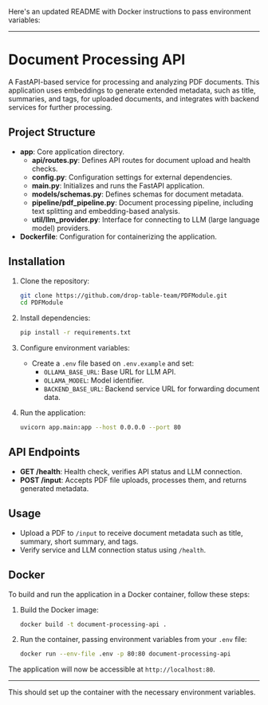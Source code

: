Here's an updated README with Docker instructions to pass environment variables:

---

# Document Processing API

A FastAPI-based service for processing and analyzing PDF documents. This application uses embeddings to generate extended metadata, such as title, summaries, and tags, for uploaded documents, and integrates with backend services for further processing.

## Project Structure

-   **app**: Core application directory.
    -   **api/routes.py**: Defines API routes for document upload and health checks.
    -   **config.py**: Configuration settings for external dependencies.
    -   **main.py**: Initializes and runs the FastAPI application.
    -   **models/schemas.py**: Defines schemas for document metadata.
    -   **pipeline/pdf_pipeline.py**: Document processing pipeline, including text splitting and embedding-based analysis.
    -   **util/llm_provider.py**: Interface for connecting to LLM (large language model) providers.
-   **Dockerfile**: Configuration for containerizing the application.

## Installation

1. Clone the repository:

    ```bash
    git clone https://github.com/drop-table-team/PDFModule.git
    cd PDFModule
    ```

2. Install dependencies:

    ```bash
    pip install -r requirements.txt
    ```

3. Configure environment variables:

    - Create a `.env` file based on `.env.example` and set:
        - `OLLAMA_BASE_URL`: Base URL for LLM API.
        - `OLLAMA_MODEL`: Model identifier.
        - `BACKEND_BASE_URL`: Backend service URL for forwarding document data.

4. Run the application:
    ```bash
    uvicorn app.main:app --host 0.0.0.0 --port 80
    ```

## API Endpoints

-   **GET /health**: Health check, verifies API status and LLM connection.
-   **POST /input**: Accepts PDF file uploads, processes them, and returns generated metadata.

## Usage

-   Upload a PDF to `/input` to receive document metadata such as title, summary, short summary, and tags.
-   Verify service and LLM connection status using `/health`.

## Docker

To build and run the application in a Docker container, follow these steps:

1. Build the Docker image:

    ```bash
    docker build -t document-processing-api .
    ```

2. Run the container, passing environment variables from your `.env` file:
    ```bash
    docker run --env-file .env -p 80:80 document-processing-api
    ```

The application will now be accessible at `http://localhost:80`.

---

This should set up the container with the necessary environment variables.
